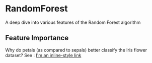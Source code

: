 # RandomForest
A deep dive into various features of the Random Forest algorithm

## Feature Importance 

Why do petals (as compared to sepals) better classify the Iris flower dataset? See : [I'm an inline-style link](https://github.com/akashban/RandomForest/blob/main/Feature_Importance.ipynb)
